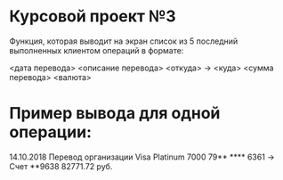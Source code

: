 # Курсовой проект №3


Функция, которая выводит на экран список из 5 последний выполненных клиентом операций в формате:


<дата перевода> <описание перевода>
<откуда> -> <куда>
<сумма перевода> <валюта>


# Пример вывода для одной операции:
14.10.2018 Перевод организации
Visa Platinum 7000 79** **** 6361 -> Счет **9638
82771.72 руб.